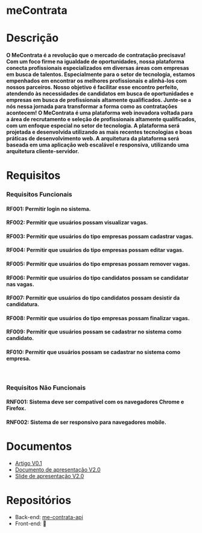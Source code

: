 # meContrata

# Descrição
<h4>O MeContrata é a revolução que o mercado de contratação precisava! Com um foco firme na igualdade de oportunidades, nossa plataforma conecta profissionais especializados em diversas áreas com empresas em busca de talentos. Especialmente para o setor de tecnologia, estamos empenhados em encontrar os melhores profissionais e alinhá-los com nossos parceiros. Nosso objetivo é facilitar esse encontro perfeito, atendendo às necessidades de candidatos em busca de oportunidades e empresas em busca de profissionais altamente qualificados. Junte-se a nós nessa jornada para transformar a forma como as contratações acontecem!
O MeContrata é uma plataforma web inovadora voltada para a área de recrutamento e seleção de profissionais altamente qualificados, com um enfoque especial no setor de tecnologia. A plataforma será projetada e desenvolvida utilizando as mais recentes tecnologias e boas práticas de desenvolvimento web. A arquitetura da plataforma será baseada em uma aplicação web escalável e responsiva, utilizando uma arquitetura cliente-servidor.
</h4>

# Requisitos
<h3>Requisitos Funcionais</h3>
	<h4>RF001: Permitir login no sistema.</h4>
	<h4>RF002: Permitir que usuários possam visualizar vagas.</h4>
	<h4>RF003: Permitir que usuários do tipo empresas possam cadastrar vagas.</h4>
	<h4>RF004: Permitir que usuários do tipo empresas  possam editar vagas.</h4>
	<h4>RF005: Permitir que usuários do tipo empresas possam remover vagas.</h4>
	<h4>RF006: Permitir que usuários do tipo candidatos possam se candidatar nas vagas.</h4>
	<h4>RF007: Permitir que usuários do tipo candidatos possam desistir da candidatura.</h4>
	<h4>RF008: Permitir que usuários do tipo empresas possam finalizar vagas.</h4>
	<h4>RF009: Permitir que usuários possam se cadastrar no sistema como candidato.</h4>
	<h4>RF010: Permitir que usuários possam se cadastrar no sistema como empresa.</h4>
<br>
<h3>Requisitos Não Funcionais</h3>
	<h4>RNF001: Sistema deve ser compatível com os navegadores Chrome e Firefox.</h4>
	<h4>RNF002: Sistema de ser responsivo para navegadores mobile.</h4>

# Documentos

* [Artigo V0.1](./artigo.pdf)
* [Documento de apresentação V2.0](./MeContrata.pdf)
* [Slide de apresentação V2.0](./Slide.pdf)

# Repositórios

* Back-end: [me-contrata-api](https://github.com/RosLuc/me-contrata-api)
* Front-end: 🚧